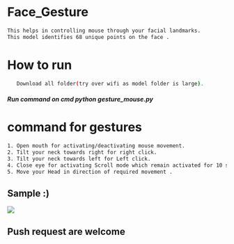 # Face_Gesture        
                                   
```bash       
This helps in controlling mouse through your facial landmarks.  
This model identifies 68 unique points on the face .                       
```   
# How to run                       
```bash       
   Download all folder(try over wifi as model folder is large).                                                  
```    
##### Run command on cmd  python gesture_mouse.py                  
      
             
# command for gestures        
```bash
1. Open mouth for activating/deactivating mouse movement.      
2. Tilt your neck towards right for right click.
3. Tilt your neck towards left for Left click.
4. Close eye for activating Scroll mode which remain activated for 10 seconds.
5. Move your Head in direction of required movement .        
```

## Sample :)
<img src="Sample/example.gif">   

## Push request are welcome
